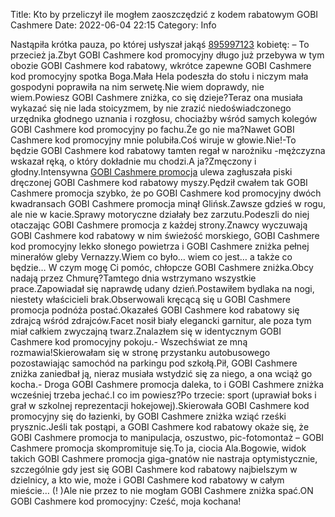 Title: Kto by przeliczył ile mogłem zaoszczędzić z kodem rabatowym GOBI Cashmere
Date: 2022-06-04 22:15
Category: Info

Nastąpiła krótka pauza, po której usłyszał jakąś [895997123](https://telinfo.co/pl/numer/895997123/) kobietę: – To przecież ja.Zbyt GOBI Cashmere kod promocyjny długo już przebywa w tym obozie GOBI Cashmere kod rabatowy, wkrótce zapewne GOBI Cashmere kod promocyjny spotka Boga.Mała Hela podeszła do stołu i niczym mała gospodyni poprawiła na nim serwetę.Nie wiem doprawdy, nie wiem.Powiesz GOBI Cashmere zniżka, co się dzieje?Teraz ona musiała wykazać się nie lada stoicyzmem, by nie zrazić niedoświadczonego urzędnika głodnego uznania i rozgłosu, chociażby wśród samych kolegów GOBI Cashmere kod promocyjny po fachu.Że go nie ma?Nawet GOBI Cashmere kod promocyjny mnie polubiła.Coś wiruje w głowie.Nie!-To będzie GOBI Cashmere kod rabatowy tamten regał w narożniku -mężczyzna wskazał ręką, o który dokładnie mu chodzi.A ja?Zmęczony i głodny.Intensywna [GOBI Cashmere promocja](https://promki.pl/kody-rabatowe/gobi-cashmere) ulewa zagłuszała piski dręczonej GOBI Cashmere kod rabatowy myszy.Pędził cwałem tak GOBI Cashmere promocja szybko, że po GOBI Cashmere kod promocyjny dwóch kwadransach GOBI Cashmere promocja minął Glińsk.Zawsze gdzieś w rogu, ale nie w kacie.Sprawy motoryczne działały bez zarzutu.Podeszli do niej otaczając GOBI Cashmere promocja z każdej strony.Znawcy wyczuwają GOBI Cashmere kod rabatowy w nim świeżość morskiego, GOBI Cashmere kod promocyjny lekko słonego powietrza i GOBI Cashmere zniżka pełnej minerałów gleby Vernazzy.Wiem co było… wiem co jest… a także co będzie… W czym mogę Ci pomóc, chłopcze GOBI Cashmere zniżka.Obcy nadają przez Chmurę?Tamtego dnia wstrzymano wszystkie prace.Zapowiadał się naprawdę udany dzień.Postawiłem bydlaka na nogi, niestety właścicieli brak.Obserwowali kręcącą się u GOBI Cashmere promocja podnóża postać.Okazałeś GOBI Cashmere kod rabatowy się zdrajcą wśród zdrajców.Facet nosił biały elegancki garnitur, ale poza tym miał całkiem zwyczajną twarz.Znalazłem się w identycznym GOBI Cashmere kod promocyjny pokoju.- Wszechświat ze mną rozmawia!Skierowałam się w stronę przystanku autobusowego pozostawiając samochód na parkingu pod szkołą.Pił, GOBI Cashmere zniżka zaniedbał ją, nieraz musiała wstydzić się za niego, a ona wciąż go kocha.- Droga GOBI Cashmere promocja daleka, to i GOBI Cashmere zniżka wcześniej trzeba jechać.I co im powiesz?Po trzecie: sport (uprawiał boks i grał w szkolnej reprezentacji hokejowej).Skierowała GOBI Cashmere kod promocyjny się do łazienki, by GOBI Cashmere zniżka wziąć rześki prysznic.Jeśli tak postąpi, a GOBI Cashmere kod rabatowy okaże się, że GOBI Cashmere promocja to manipulacja, oszustwo, pic-fotomontaż – GOBI Cashmere promocja skompromituje się.To ja, ciocia Ala.Bogowie, widok takich GOBI Cashmere promocja giga-gnatów nie nastraja optymistycznie, szczególnie gdy jest się GOBI Cashmere kod rabatowy najbielszym w dzielnicy, a kto wie, może i GOBI Cashmere kod rabatowy w całym mieście… (! )Ale nie przez to nie mogłam GOBI Cashmere zniżka spać.ON GOBI Cashmere kod promocyjny: Cześć, moja kochana!
